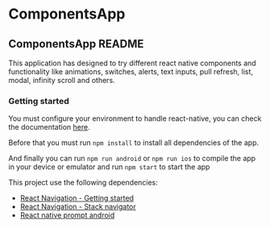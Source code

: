 # ComponentsApp

## ComponentsApp README

This application has designed to try different react native components and functionality like animations, switches, alerts, text inputs, pull refresh, list, modal, infinity scroll and others.

### Getting started

You must configure your environment to handle react-native, you can check the documentation [here](https://reactnative.dev/docs/environment-setup).

Before that you must run `npm install` to install all dependencies of the app.

And finally you can run `npm run android` or `npm run ios` to compile the app in your device or emulator and run `npm start` to start the app

This project use the following dependencies:

- [React Navigation - Getting started](<https://reactnavigation.org/docs/getting-started/>)
- [React Navigation - Stack navigator](<https://reactnavigation.org/docs/stack-navigator/>)
- [React native prompt android](<https://www.npmjs.com/package/react-native-prompt-android/>)
